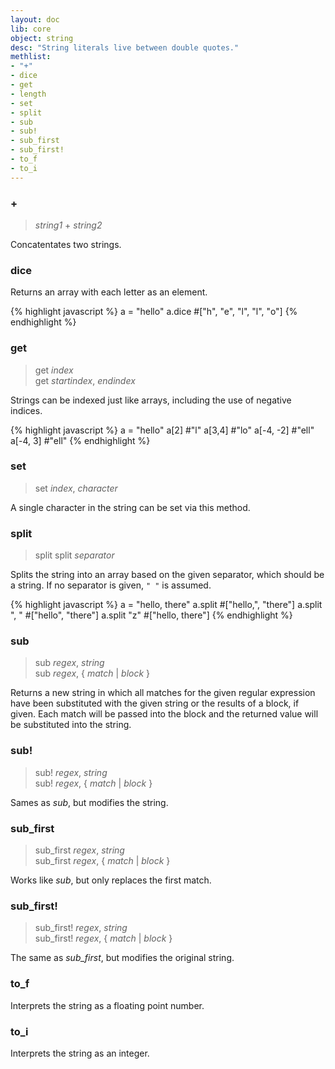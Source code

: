 ```yaml
---
layout: doc
lib: core
object: string
desc: "String literals live between double quotes."
methlist:
- "+"
- dice
- get
- length
- set
- split
- sub
- sub!
- sub_first
- sub_first!
- to_f
- to_i
---
```


### \+
> _string1_ \+ _string2_

Concatentates two strings.

### dice

Returns an array with each letter as an element.

{% highlight javascript %}
a = "hello"
a.dice   #["h", "e", "l", "l", "o"]
{% endhighlight %}

### get
> get _index_  
> get _startindex_, _endindex_

Strings can be indexed just like arrays, including the use of negative indices.

{% highlight javascript %}
a = "hello"
a[2]       #"l"
a[3,4]     #"lo"
a[-4, -2]  #"ell"
a[-4, 3]   #"ell"
{% endhighlight %}

### set
> set _index_, _character_

A single character in the string can be set via this method.

### split
>split
>split _separator_

Splits the string into an array based on the given separator, which should be a string. If no separator is given, `" "` is assumed.

{% highlight javascript %}
a = "hello, there"
a.split       #["hello,", "there"]
a.split ", "  #["hello", "there"]
a.split "z"   #["hello, there"]
{% endhighlight %}

### sub
>sub _regex_, _string_  
>sub _regex_, { _match_ | _block_ }

Returns a new string in which all matches for the given regular expression have been substituted with the given string or the results of a block, if given. Each match will be passed into the block and the returned value will be substituted into the string.

### sub!
>sub! _regex_, _string_  
>sub! _regex_, { _match_ | _block_ }

Sames as *sub*, but modifies the string.

### sub\_first
>sub\_first _regex_, _string_  
>sub\_first _regex_, { _match_ | _block_ }

Works like *sub*, but only replaces the first match.

### sub\_first!
>sub\_first! _regex_, _string_  
>sub\_first! _regex_, { _match_ | _block_ }

The same as *sub\_first*, but modifies the original string.

### to\_f

Interprets the string as a floating point number.

### to\_i

Interprets the string as an integer.
